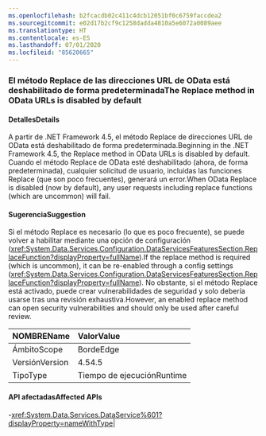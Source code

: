 ```yaml
---
ms.openlocfilehash: b2fcacdb02c411c4dcb12051bf0c6759faccdea2
ms.sourcegitcommit: e02d17b2cf9c1258dadda4810a5e6072a0089aee
ms.translationtype: HT
ms.contentlocale: es-ES
ms.lasthandoff: 07/01/2020
ms.locfileid: "85620665"
---
```

### <a name="the-replace-method-in-odata-urls-is-disabled-by-default"></a><span data-ttu-id="03a6e-101">El método Replace de las direcciones URL de OData está deshabilitado de forma predeterminada</span><span class="sxs-lookup"><span data-stu-id="03a6e-101">The Replace method in OData URLs is disabled by default</span></span>

#### <a name="details"></a><span data-ttu-id="03a6e-102">Detalles</span><span class="sxs-lookup"><span data-stu-id="03a6e-102">Details</span></span>

<span data-ttu-id="03a6e-103">A partir de .NET Framework 4.5, el método Replace de direcciones URL de OData está deshabilitado de forma predeterminada.</span><span class="sxs-lookup"><span data-stu-id="03a6e-103">Beginning in the .NET Framework 4.5, the Replace method in OData URLs is disabled by default.</span></span> <span data-ttu-id="03a6e-104">Cuando el método Replace de OData esté deshabilitado (ahora, de forma predeterminada), cualquier solicitud de usuario, incluidas las funciones Replace (que son poco frecuentes), generará un error.</span><span class="sxs-lookup"><span data-stu-id="03a6e-104">When OData Replace is disabled (now by default), any user requests including replace functions (which are uncommon) will fail.</span></span>

#### <a name="suggestion"></a><span data-ttu-id="03a6e-105">Sugerencia</span><span class="sxs-lookup"><span data-stu-id="03a6e-105">Suggestion</span></span>

<span data-ttu-id="03a6e-106">Si el método Replace es necesario (lo que es poco frecuente), se puede volver a habilitar mediante una opción de configuración (<xref:System.Data.Services.Configuration.DataServicesFeaturesSection.ReplaceFunction?displayProperty=fullName>).</span><span class="sxs-lookup"><span data-stu-id="03a6e-106">If the replace method is required (which is uncommon), it can be re-enabled through a config settings (<xref:System.Data.Services.Configuration.DataServicesFeaturesSection.ReplaceFunction?displayProperty=fullName>).</span></span> <span data-ttu-id="03a6e-107">No obstante, si el método Replace está activado, puede crear vulnerabilidades de seguridad y solo debería usarse tras una revisión exhaustiva.</span><span class="sxs-lookup"><span data-stu-id="03a6e-107">However, an enabled replace method can open security vulnerabilities and should only be used after careful review.</span></span>

| <span data-ttu-id="03a6e-108">NOMBRE</span><span class="sxs-lookup"><span data-stu-id="03a6e-108">Name</span></span>    | <span data-ttu-id="03a6e-109">Valor</span><span class="sxs-lookup"><span data-stu-id="03a6e-109">Value</span></span>       |
|:--------|:------------|
| <span data-ttu-id="03a6e-110">Ámbito</span><span class="sxs-lookup"><span data-stu-id="03a6e-110">Scope</span></span>   |<span data-ttu-id="03a6e-111">Borde</span><span class="sxs-lookup"><span data-stu-id="03a6e-111">Edge</span></span>|
|<span data-ttu-id="03a6e-112">Versión</span><span class="sxs-lookup"><span data-stu-id="03a6e-112">Version</span></span>|<span data-ttu-id="03a6e-113">4.5</span><span class="sxs-lookup"><span data-stu-id="03a6e-113">4.5</span></span>|
|<span data-ttu-id="03a6e-114">Tipo</span><span class="sxs-lookup"><span data-stu-id="03a6e-114">Type</span></span>|<span data-ttu-id="03a6e-115">Tiempo de ejecución</span><span class="sxs-lookup"><span data-stu-id="03a6e-115">Runtime</span></span>

#### <a name="affected-apis"></a><span data-ttu-id="03a6e-116">API afectadas</span><span class="sxs-lookup"><span data-stu-id="03a6e-116">Affected APIs</span></span>

-<xref:System.Data.Services.DataService%601?displayProperty=nameWithType></li></ul>|

